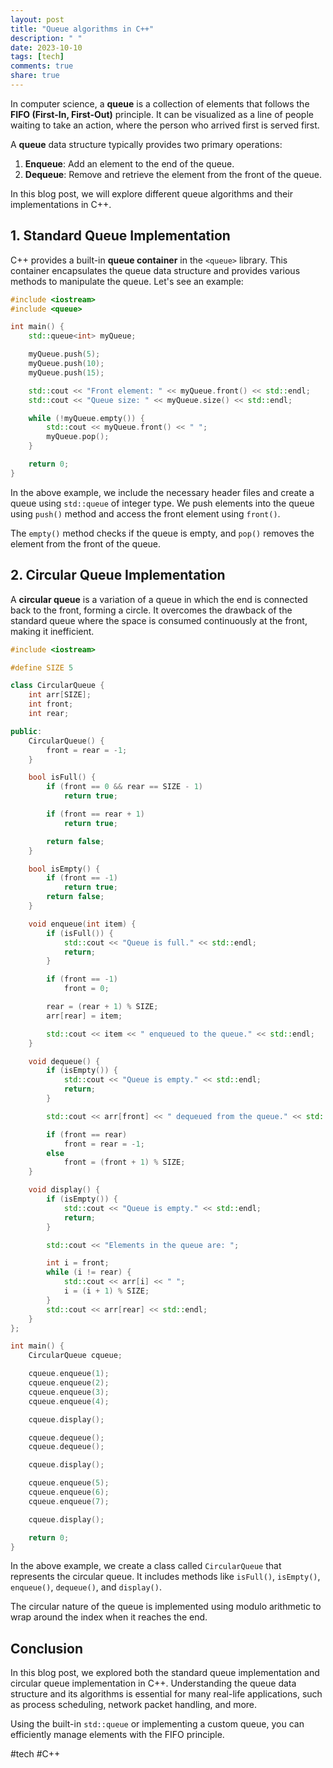 ```yaml
---
layout: post
title: "Queue algorithms in C++"
description: " "
date: 2023-10-10
tags: [tech]
comments: true
share: true
---
```


In computer science, a **queue** is a collection of elements that follows the **FIFO (First-In, First-Out)** principle. It can be visualized as a line of people waiting to take an action, where the person who arrived first is served first.

A **queue** data structure typically provides two primary operations:

1. **Enqueue**: Add an element to the end of the queue.
2. **Dequeue**: Remove and retrieve the element from the front of the queue.

In this blog post, we will explore different queue algorithms and their implementations in C++.

## 1. Standard Queue Implementation

C++ provides a built-in **queue container** in the ```<queue>``` library. This container encapsulates the queue data structure and provides various methods to manipulate the queue. Let's see an example:

```cpp
#include <iostream>
#include <queue>

int main() {
    std::queue<int> myQueue;

    myQueue.push(5);
    myQueue.push(10);
    myQueue.push(15);

    std::cout << "Front element: " << myQueue.front() << std::endl;
    std::cout << "Queue size: " << myQueue.size() << std::endl;

    while (!myQueue.empty()) {
        std::cout << myQueue.front() << " ";
        myQueue.pop();
    }

    return 0;
}
```

In the above example, we include the necessary header files and create a queue using ```std::queue``` of integer type. We push elements into the queue using ```push()``` method and access the front element using ```front()```.

The ```empty()``` method checks if the queue is empty, and ```pop()``` removes the element from the front of the queue.

## 2. Circular Queue Implementation

A **circular queue** is a variation of a queue in which the end is connected back to the front, forming a circle. It overcomes the drawback of the standard queue where the space is consumed continuously at the front, making it inefficient.

```cpp
#include <iostream>

#define SIZE 5

class CircularQueue {
    int arr[SIZE];
    int front;
    int rear;

public:
    CircularQueue() {
        front = rear = -1;
    }

    bool isFull() {
        if (front == 0 && rear == SIZE - 1)
            return true;

        if (front == rear + 1)
            return true;

        return false;
    }

    bool isEmpty() {
        if (front == -1)
            return true;
        return false;
    }

    void enqueue(int item) {
        if (isFull()) {
            std::cout << "Queue is full." << std::endl;
            return;
        }

        if (front == -1)
            front = 0;

        rear = (rear + 1) % SIZE;
        arr[rear] = item;

        std::cout << item << " enqueued to the queue." << std::endl;
    }

    void dequeue() {
        if (isEmpty()) {
            std::cout << "Queue is empty." << std::endl;
            return;
        }

        std::cout << arr[front] << " dequeued from the queue." << std::endl;

        if (front == rear)
            front = rear = -1;
        else
            front = (front + 1) % SIZE;
    }

    void display() {
        if (isEmpty()) {
            std::cout << "Queue is empty." << std::endl;
            return;
        }

        std::cout << "Elements in the queue are: ";

        int i = front;
        while (i != rear) {
            std::cout << arr[i] << " ";
            i = (i + 1) % SIZE;
        }
        std::cout << arr[rear] << std::endl;
    }
};

int main() {
    CircularQueue cqueue;

    cqueue.enqueue(1);
    cqueue.enqueue(2);
    cqueue.enqueue(3);
    cqueue.enqueue(4);

    cqueue.display();

    cqueue.dequeue();
    cqueue.dequeue();

    cqueue.display();

    cqueue.enqueue(5);
    cqueue.enqueue(6);
    cqueue.enqueue(7);

    cqueue.display();

    return 0;
}
```

In the above example, we create a class called ```CircularQueue``` that represents the circular queue. It includes methods like ```isFull()```, ```isEmpty()```, ```enqueue()```, ```dequeue()```, and ```display()```.

The circular nature of the queue is implemented using modulo arithmetic to wrap around the index when it reaches the end.

## Conclusion

In this blog post, we explored both the standard queue implementation and circular queue implementation in C++. Understanding the queue data structure and its algorithms is essential for many real-life applications, such as process scheduling, network packet handling, and more.

Using the built-in ```std::queue``` or implementing a custom queue, you can efficiently manage elements with the FIFO principle.

#tech #C++